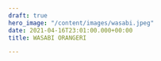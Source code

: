 ```yaml
---
draft: true
hero_image: "/content/images/wasabi.jpeg"
date: 2021-04-16T23:01:00.000+00:00
title: WASABI ORANGERI

---
```


